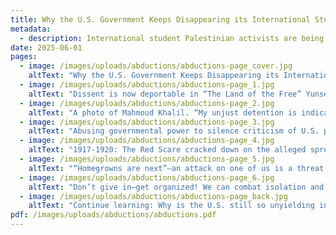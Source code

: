 ```yaml
---
title: Why the U.S. Government Keeps Disappearing its International Students
metadata:
  - description: International student Palestinian activists are being detained or deported for expressing their views.
date: 2025-06-01
pages:
  - image: /images/uploads/abductions/abductions-page_cover.jpg
    altText: "Why the U.S. Government Keeps Disappearing its International Students. A photo of Rumeysa Ozturk, a Turkish doctoral student, being swarmed by plainclothes DHS agents on March 25th, 2025."
  - image: /images/uploads/abductions/abductions-page_1.jpg
    altText: "Dissent is now deportable in “The Land of the Free” Yunseo Chung, Badar Khan Suri, Leqaa Kordia, Ranjani Srinivasan—these are the names of some of the international students and scholars the U.S. government has kidnapped and attempted to deport since Donald Trump took office in early 2025. Their crimes? Simply expressing the opinion that the U.S. should not be giving billions of dollars to Israel to commit genocide in Palestine. These arrests are damning and blatant attacks on the right to free speech that our country claims to value so much. By making an example out of these students, the state hopes to instill fear and discourage others from taking a stand in the fight for liberation. It’s rightfully terrifying, but also just the latest in our nation’s long history of violating people’s rights to silence dissent."
  - image: /images/uploads/abductions/abductions-page_2.jpg
    altText: "A photo of Mahmoud Khalil. “My unjust detention is indicative of theanti-Palestinian racism that both theBiden and Trump administrations have demonstrated over the past 16 months as the U.S. has continued to supply Israel with weapons to kill Palestinians and prevent international intervention.” –Mahmoud Khalil, a Columbia University graduate abducted on March 8th for his involvement in on-campus protests"
  - image: /images/uploads/abductions/abductions-page_3.jpg
    altText: "Abusing governmental power to silence criticism of U.S. policies is not new; it’s normal. History shows us that if the state sees your existence, your ideas, your movements as a threat, it will fabricate justification for your criminalization and remove you from the public. Below is but a sampling of times U.S. state leaders used this tactic to maintain their grip on power."
  - image: /images/uploads/abductions/abductions-page_4.jpg
    altText: "1917-1920: The Red Scare cracked down on the alleged spread of leftist ideas in the labor movement. Several hundred “suspected radicals” were deported. 1942-1946: Japanese Internment incarcerated over 100,000 people of Japanese descent in concentration camps during World War II. 1946-1960: The Second Red Scare spread fear of communist and Soviet influence on the U.S., targeting mostly federal employees and suspected “sexual perverts” (gay people). 1960-1971: The FBI’s Counter Intelligence Program infiltrated many Black, Indigenous, anti-war, Palestinian, and labor organizing spaces to undermine and discredit their movements. 2002-onward: “The War on Terror at Home” Following the 9/11 attacks, the U.S. took a bi-partisan turn toward surveillance, racial profiling, and immigration policies rooted in fear. More than five million innocent refugees and migrants have been deported."
  - image: /images/uploads/abductions/abductions-page_5.jpg
    altText: "“Homegrowns are next”—an attack on one of us is a threat to all of us. The story is evolving quickly. By the time you read this zine, who is being targeted and the reason we’re given for it may be different, but the fact will remain: the state is ruining people’s lives in order to silence their voices and frighten the rest of us into compliance. They want us to feel alone, to focus only on our own survival and comfort, but we’re all sliding down the slippery slope of authoritarianism together. Only through solidarity—recognizing and acting upon our interconnectedness—do we have a chance to resist its pull. Authoritarianism: A political system characterized by the use of strong central power and reductions in democracy, separation of powers, civil liberties, and the rule of law."
  - image: /images/uploads/abductions/abductions-page_6.jpg
    altText: "Don’t give in—get organized! We can combat isolation and fear by doing the opposite: connecting with others and realizing our collective power. Link up with your friends, your neighbors, a local group, a formal organization, (just start somewhere!) to continue learning and making sense of today’s context. Another world is possible, but we must imagine it and create it for ourselves. Free Palestine!"
  - image: /images/uploads/abductions/abductions-page_back.jpg
    altText: "Continue learning: Why is the U.S. still so unyielding in its support of Israel? The two countries’ shared history as settler colonial states and the U.S.’ interests in the Middle East keep the nations tightly allied. Recommended readings: Why the fight for Palestine is the fight against U.S. imperialism in the region • mondoweiss.net. The 100 Years' War on Palestine • Rashid Khalidi"
pdf: /images/uploads/abductions/abductions.pdf
---
```

